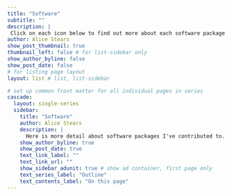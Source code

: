 ```yaml
---
title: "Software"
subtitle: ""
description: |
 Click on each icon below to find out more about each software package
author: Alice Stears
show_post_thumbnail: true
thumbnail_left: false # for list-sidebar only
show_author_byline: false
show_post_date: false
# for listing page layout
layout: list # list, list-sidebar

# set up common front matter for all individual pages in series
cascade:
  layout: single-series 
  sidebar:
    title: "Software"
    author: Alice Stears
    description: |
      Here is more detail about software packages I've contributed to.
    show_author_byline: true
    show_post_date: true
    text_link_label: ""
    text_link_url: ""
    show_sidebar_adunit: true # show ad container, first page only
    text_series_label: "Outline" 
    text_contents_label: "On this page" 
---
```


